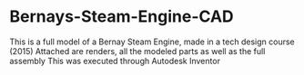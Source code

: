 # Bernays-Steam-Engine-CAD
This is a full model of a Bernay Steam Engine, made in a tech design course (2015)
Attached are renders, all the modeled parts as well as the full assembly
This was executed through Autodesk Inventor
